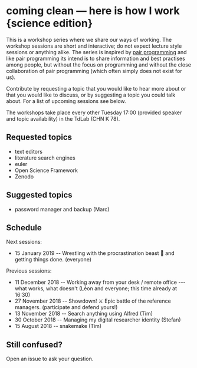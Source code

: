 # coming clean — here is how I work {science edition}

This is a workshop series where we share our ways of working. The workshop sessions are short and interactive; do not expect lecture style sessions or anything alike. The series is inspired by [pair programming](https://en.wikipedia.org/wiki/Pair_programming) and like pair programming its intend is to share information and best practises among people, but without the focus on programming and without the close collaboration of pair programming (which often simply does not exist for us).

Contribute by requesting a topic that you would like to hear more about or that you would like to discuss, or by suggesting a topic you could talk about. For a list of upcoming sessions see below.

The workshops take place every other Tuesday 17:00 (provided speaker and topic availability) in the TdLab (CHN K 78).

## Requested topics

* text editors
* literature search engines
* euler
* Open Science Framework
* Zenodo

## Suggested topics

* password manager and backup (Marc)

## Schedule

Next sessions:

* 15 January 2019 -- Wrestling with the procrastination beast 👹 and getting things done. (everyone)

Previous sessions:

* 11 December 2018 -- Working away from your desk / remote office --- what works, what doesn't (Léon and everyone; this time already at 16:30)
* 27 November 2018 -- Showdown! ⚔️ Epic battle of the reference managers. (participate and defend yours!)
* 13 November 2018 -- Search anything using Alfred (Tim)
* 30 October 2018 -- Managing my digital researcher identity (Stefan)
* 15 August 2018 -- snakemake (Tim)

## Still confused?

Open an issue to ask your question.
